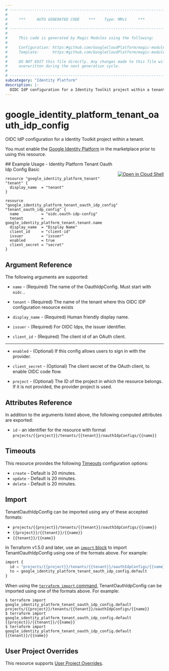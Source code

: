 ```yaml
---
# ----------------------------------------------------------------------------
#
#     ***     AUTO GENERATED CODE    ***    Type: MMv1     ***
#
# ----------------------------------------------------------------------------
#
#     This code is generated by Magic Modules using the following:
#
#     Configuration: https:#github.com/GoogleCloudPlatform/magic-modules/tree/main/mmv1/products/identityplatform/TenantOauthIdpConfig.yaml
#     Template:      https:#github.com/GoogleCloudPlatform/magic-modules/tree/main/mmv1/templates/terraform/resource.html.markdown.tmpl
#
#     DO NOT EDIT this file directly. Any changes made to this file will be
#     overwritten during the next generation cycle.
#
# ----------------------------------------------------------------------------
subcategory: "Identity Platform"
description: |-
  OIDC IdP configuration for a Identity Toolkit project within a tenant.
---
```


# google_identity_platform_tenant_oauth_idp_config

OIDC IdP configuration for a Identity Toolkit project within a tenant.

You must enable the
[Google Identity Platform](https://console.cloud.google.com/marketplace/details/google-cloud-platform/customer-identity) in
the marketplace prior to using this resource.



<div class = "oics-button" style="float: right; margin: 0 0 -15px">
  <a href="https://console.cloud.google.com/cloudshell/open?cloudshell_git_repo=https%3A%2F%2Fgithub.com%2Fterraform-google-modules%2Fdocs-examples.git&cloudshell_image=gcr.io%2Fcloudshell-images%2Fcloudshell%3Alatest&cloudshell_print=.%2Fmotd&cloudshell_tutorial=.%2Ftutorial.md&cloudshell_working_dir=identity_platform_tenant_oauth_idp_config_basic&open_in_editor=main.tf" target="_blank">
    <img alt="Open in Cloud Shell" src="//gstatic.com/cloudssh/images/open-btn.svg" style="max-height: 44px; margin: 32px auto; max-width: 100%;">
  </a>
</div>
## Example Usage - Identity Platform Tenant Oauth Idp Config Basic


```hcl
resource "google_identity_platform_tenant" "tenant" {
  display_name  = "tenant"
}

resource "google_identity_platform_tenant_oauth_idp_config" "tenant_oauth_idp_config" {
  name          = "oidc.oauth-idp-config"
  tenant        = google_identity_platform_tenant.tenant.name
  display_name  = "Display Name"
  client_id     = "client-id"
  issuer        = "issuer"
  enabled       = true
  client_secret = "secret"
}
```

## Argument Reference

The following arguments are supported:


* `name` -
  (Required)
  The name of the OauthIdpConfig. Must start with `oidc.`.

* `tenant` -
  (Required)
  The name of the tenant where this OIDC IDP configuration resource exists

* `display_name` -
  (Required)
  Human friendly display name.

* `issuer` -
  (Required)
  For OIDC Idps, the issuer identifier.

* `client_id` -
  (Required)
  The client id of an OAuth client.


- - -


* `enabled` -
  (Optional)
  If this config allows users to sign in with the provider.

* `client_secret` -
  (Optional)
  The client secret of the OAuth client, to enable OIDC code flow.

* `project` - (Optional) The ID of the project in which the resource belongs.
    If it is not provided, the provider project is used.


## Attributes Reference

In addition to the arguments listed above, the following computed attributes are exported:

* `id` - an identifier for the resource with format `projects/{{project}}/tenants/{{tenant}}/oauthIdpConfigs/{{name}}`


## Timeouts

This resource provides the following
[Timeouts](https://developer.hashicorp.com/terraform/plugin/sdkv2/resources/retries-and-customizable-timeouts) configuration options:

- `create` - Default is 20 minutes.
- `update` - Default is 20 minutes.
- `delete` - Default is 20 minutes.

## Import


TenantOauthIdpConfig can be imported using any of these accepted formats:

* `projects/{{project}}/tenants/{{tenant}}/oauthIdpConfigs/{{name}}`
* `{{project}}/{{tenant}}/{{name}}`
* `{{tenant}}/{{name}}`


In Terraform v1.5.0 and later, use an [`import` block](https://developer.hashicorp.com/terraform/language/import) to import TenantOauthIdpConfig using one of the formats above. For example:

```tf
import {
  id = "projects/{{project}}/tenants/{{tenant}}/oauthIdpConfigs/{{name}}"
  to = google_identity_platform_tenant_oauth_idp_config.default
}
```

When using the [`terraform import` command](https://developer.hashicorp.com/terraform/cli/commands/import), TenantOauthIdpConfig can be imported using one of the formats above. For example:

```
$ terraform import google_identity_platform_tenant_oauth_idp_config.default projects/{{project}}/tenants/{{tenant}}/oauthIdpConfigs/{{name}}
$ terraform import google_identity_platform_tenant_oauth_idp_config.default {{project}}/{{tenant}}/{{name}}
$ terraform import google_identity_platform_tenant_oauth_idp_config.default {{tenant}}/{{name}}
```

## User Project Overrides

This resource supports [User Project Overrides](https://registry.terraform.io/providers/hashicorp/google/latest/docs/guides/provider_reference#user_project_override).
